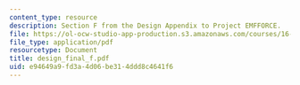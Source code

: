 ```yaml
---
content_type: resource
description: Section F from the Design Appendix to Project EMFFORCE.
file: https://ol-ocw-studio-app-production.s3.amazonaws.com/courses/16-83x-space-systems-engineering-spring-2002-spring-2003/e94649a9fd3a4d06be314ddd8c4641f6_design_final_f.pdf
file_type: application/pdf
resourcetype: Document
title: design_final_f.pdf
uid: e94649a9-fd3a-4d06-be31-4ddd8c4641f6
---
```

